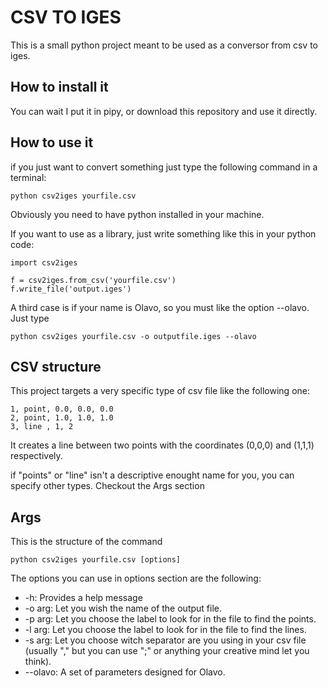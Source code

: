 # CSV TO IGES
This is a small python project meant to be used as a conversor from csv to iges.

## How to install it
You can wait I put it in pipy, or download this repository and use it directly.

## How to use it 
if you just want to convert something just type the following command in a terminal:
```
python csv2iges yourfile.csv
```
Obviously you need to have python installed in your machine.

If you want to use as a library, just write something like this in your python code:
```
import csv2iges

f = csv2iges.from_csv('yourfile.csv')
f.write_file('output.iges')
```

A third case is if your name is Olavo, so you must like the option --olavo. Just type
```
python csv2iges yourfile.csv -o outputfile.iges --olavo
```

## CSV structure
This project targets a very specific type of csv file like the following one:
```
1, point, 0.0, 0.0, 0.0
2, point, 1.0, 1.0, 1.0
3, line , 1, 2
```
It creates a line between two points with the coordinates (0,0,0) and (1,1,1) respectively.

if "points" or "line" isn't a descriptive enought name for you, you can specify other types. Checkout the Args section 

## Args
This is the structure of the command
```
python csv2iges yourfile.csv [options]
```
The options you can use in options section are the following:
- -h: Provides a help message
- -o arg: Let you wish the name of the output file. 
- -p arg: Let you choose the label to look for in the file to find the points.
- -l arg: Let you choose the label to look for in the file to find the lines.
- -s arg: Let you choose witch separator are you using in your csv file (usually "," but you can use ";" or anything your creative mind let you think).
- --olavo: A set of parameters designed for Olavo.
